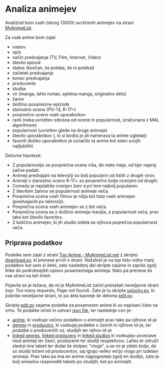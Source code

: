 # Analiza animejev
Analiziral bom vseh (okrog 13000) uvrščenih animejev na strani [MyAnimeList](https://myanimelist.net/).  
  
Za vsak anime bom zajel:
* naslov
* opis
* način predvajanja (TV, Film, Internet, Video)
* število epizod
* status (končan, še poteka, še ni potekal)
* začetek predvajanja
* konec predvajanja
* producente
* studije
* vir (manga, lahki roman, spletna manga, originalno delo)
* žanre
* dolžino posamezne epizode
* starostno oceno (PG-13, R-17+)
* povprečno oceno vseh uporabnikov
* rank (neka uvrstitev odvisna od ocene in popularnost, izračunana z MAL algoritmom)
* popularnost (uvrstitev glede na druge animeje)
* število uporabnikov (, ki si bodisi je ali namerava ta anime ogledat)
* favoriti (koliko uporabnikov je označilo ta anime kot eden svojih najljubših)

Delovne hipoteze:
* Z popularnostjo se povprečna ocena viša, do neke meje, od kjer naprej začne padati.
* Animeji predvajani na televiziji so bolj popularni od tistih z drugih virov.
* Animeji z starostno oceno R-17+ so povprečno bolje ocenjeni od drugih.
* Comedy je najslabše ocenjen žanr a pri tem najbolj popularen.
* Z številom žanrov se popularnost animeje veča.
* Povprečna ocena vseh filmov je nižja kot tista vseh animejev (predvajanih po televiziji).
* Povprečna ocena vseh animejev se z leti veča.
* Povprečna ocena se z dolžino animeja manjša, a popularnost veča, prav tako kot število favoritov.
* Z količino animejev, ki jih studio izdela se njihova poprečna popularnost veča.

## Priprava podatkov
Podatke sem zajel z strani [Top Anime - MyAnimeList.net](https://myanimelist.net/topanime.php) z skripto [download.py](download.py), ki prenese prvih x strani. Nažalost je na top listu vidno manj podatkov kot sem si želel, zato nasledenj del skripte zajame in zapiše zgolj linke do podrobnejših opisov posameznega animeja. Nato pa prenese še vse strani na teh linkih.  
  
Pojavila se je težava, da mi je MyAnimeList začel prenašati neveljavne strani (npr. Too many requests, Page not found). Zato je tu skripta [unlucky.py](unlucky.py), ki pobriše neveljavne strani, to pa dela kasneje še deloma [edit.py](edit.py).  
  
Skripta [edit.py](edit.py) zajame podatke za posamezen anime ki so napisani čisto na vrhu. Te podatke očisti in ustvari [json file](data/anime.json), ter naslednje csv-je:
* [anime](data/anime.csv), ki vsebuje večino podatkov o animejih prav tako pa njihove id-je
* [genres](data/genres.csv) in [producers](data/producers.csv), ki vsebujej podatke o žanrih in njihove id-je, ter podatke o producentih oz. studijih ter njihov id-je
* [linked genres](data/linkedgenres.csv), [linked producers](data/linkedproducers.csv) in [linked studios](data/linkedstudios.csv) ki vsebujejo povezave med animeji ter žanri, producenti ter studiji respektivno. Lahko bi združil slednji dve tabeli ter dodal še stolpec "vloge", a se mi je zdelo bolje, da so studiji ločeni od producentov, saj igrajo veliko večjo vlogo pri izdelavi animeja. Prav tako pa ima en anime najpogosteje zgolj en studijo, zato je bolj smiselno razporediti tabelo po studijih, kot po animejih.
